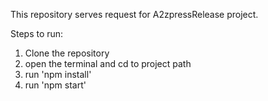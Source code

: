 This repository serves request for A2zpressRelease project.

Steps to run:
1. Clone the repository
2. open the terminal and cd to project path
3. run 'npm install'
4. run 'npm start'

